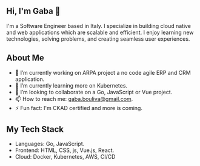 ## Hi, I'm Gaba 👋

I'm a Software Engineer based in Italy. I specialize in building cloud native and web applications which are scalable and efficient. I enjoy learning new technologies, solving problems, and creating seamless user experiences.

## About Me
- 🔭 I’m currently working on ARPA project a no code agile ERP and CRM application.
- 🌱 I’m currently learning more on Kubernetes.
- 👯 I’m looking to collaborate on a Go, JavaScript or Vue project.
- 📫 How to reach me: gaba.bouliva@gmail.com.
- ⚡ Fun fact: I'm CKAD certified and more is coming.

## My Tech Stack
- Languages: Go, JavaScript.
- Frontend: HTML, CSS, js, Vue.js, React.
- Cloud: Docker, Kubernetes, AWS, CI/CD
